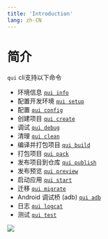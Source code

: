 ```yaml
---
title: 'Introduction'
lang: zh-CN
---
```


# 简介

`qui` cli支持以下命令

* 环境信息 [`qui info`](/zh-CN/tool/cli/info)
* 配置开发环境 [`qui setup`](/zh-CN/tool/cli/setup)
* 配置 [`qui config`](/zh-CN/tool/cli/config)
* 创建项目 [`qui create`](/zh-CN/tool/cli/create)
* 调试 [`qui debug`](/zh-CN/tool/cli/debug)
* 清理 [`qui clean`](/zh-CN/tool/cli/clean)
* 编译并打包项目 [`qui build`](/zh-CN/tool/cli/build)
* 打包项目 [`qui pack`](/zh-CN/tool/cli/pack)
* 发布项目到仓库 [`qui publish`](/zh-CN/tool/cli/publish)
* 发布预览 [`qui preview`](/zh-CN/tool/cli/preview)
* 启动应用 [`qui start`](/zh-CN/tool/cli/start)
* 迁移 [`qui migrate`](/zh-CN/tool/cli/migrate)
* Android 调试桥 (adb) [`qui adb`](/zh-CN/tool/cli/adb)
* 日志 [`qui logcat`](/zh-CN/tool/cli/logcat)
* 测试 [`qui test`](/zh-CN/tool/cli/test)

<img src="/tool/cli/cli.png" />
